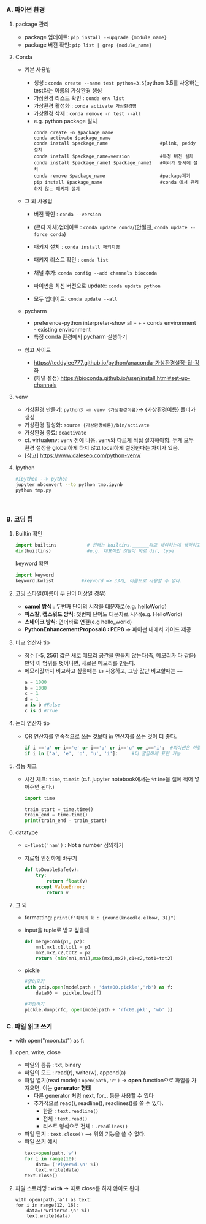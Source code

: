 ### A. 파이썬 환경

1. package 관리
    - package 업데이트: `pip install --upgrade {module_name}`
    - package 버젼 확인: `pip list | grep {module_name}`

2. Conda
    * 기본 사용법
        - 생성 : `conda create --name test python=3.5`(python 3.5를 사용하는 test라는 이름의 가상환경 생성
        - 가상환경 리스트 확인 : `conda env list`
        - 가상환경 활성화 : `conda activate 가상환경명`
        - 가상환경 삭제 : `conda remove -n test --all`
        - e.g. python package 설치
            ```
            conda create -n $package_name
            conda activate $package_name
            conda install $package_name                   #plink, peddy 설치
            conda install $package_name=version           #특정 버전 설치
            conda install $package_name1 $package_name2   #여러개 동시에 설치
            conda remove $package_name                    #package제거
            pip install $package_name                     #conda 에서 관리하지 않는 패키지 설치
            ```
    * 그 외 사용법

        - 버전 확인 : `conda --version`
        - (콘다 자체)업데이트 : `conda update conda`/(안될땐, `conda update --force conda`)

        - 패키지 설치 : `conda install 패키지명`
        - 패키지 리스트 확인 : `conda list`
        - 채널 추가: `conda config --add channels bioconda`
        - 파이썬을 최신 버전으로 update: `conda update python`
        - 모두 업데이트: `conda update --all`

    * pycharm
        * preference-python interpreter-show all - + - conda environment - existing environment
        * 특정 conda 환경에서 pycharm 실행하기

    * 참고 사이트
        - https://teddylee777.github.io/python/anaconda-가상환경설정-팁-강좌
        - (채널 설정) https://bioconda.github.io/user/install.html#set-up-channels


3. venv

    - 가상환경 만들기: `python3 -m venv {가상환경이름}`→ {가상환경이름} 폴더가 생성
    - 가상환경 활성화: `source {가상환경이름}/bin/activate`
    - 가상환경 종료: `deactivate`
    - cf. virtualenv: venv 전에 나옴. venv와 다르게 직접 설치해야함. 두개 모두 환경 설정을 global하게 하지 않고 local하게 설정한다는 차이가 있음.
    - [참고] https://www.daleseo.com/python-venv/


4. Ipython
    ```bash
    #ipython --> python 
    jupyter nbconvert --to python tmp.ipynb
    python tmp.py
    ```
<br>

### B. 코딩 팁
1. Builtin 확인
    ```python
    import builtins           # 원래는 builtins.______라고 해야하는데 생락하고 사용중(builtins은 일종의 폴더명)
    dir(builtins)             #e.g. 대표적인 것들이 바로 dir, type
    ```

    keyword 확인

    ```python
    import keyword
    keyword.kwlist          #keyword => 33개, 이름으로 사용할 수 없다.
    ```

2.  코딩 스타일(이름이 두 단어 이상일 경우)
    - **camel 방식** : 두번째 단어의 시작을 대문자로(e.g. helloWorld) 
    - **파스칼, 캡스워드 방식**: 첫번째 단어도 대문자로 시작(e.g. HelloWorld)
    - **스네이크 방식**:  언더바로 연결(e.g hello_world)
    - **PythonEnhancementProposal8 : PEP8** => 파이썬 내에서 가이드 제공

3. 비교 연산자 tip

    - 정수 [-5, 256] 값은 새로 메모리 공간을 만들지 않는다(즉, 메모리가 다 같음) 만약 이 범위를 벗어나면, 새로운 메모리를 만든다.
    - 메모리값까지 비교하고 싶을때는 `is` 사용하고, 그냥 값만 비교할때는 `==`
        ```python
        a = 1000
        b = 1000
        c = 1
        d = 1
        a is b #False
        c is d #True
        ```

4. 논리 연산자 tip
    - OR 연산자를 연속적으로 쓰는 것보다 in 연산자를 쓰는 것이 더 좋다.
      ```python
      if i =='a' or i=='e' or i=='o' or i=='u' or i=='i':  #파이썬은 이렇게 or 연속해서 쓰는 것 싫어한다.
      if i in ['a', 'e', 'o', 'u', 'i']:     #더 깔끔하게 표현 가능
      ```


5. 성능 체크
    *  시간 체크: `time`, `timeit` (c.f. jupyter notebook에서는 `%time`을 셀에 적어 넣어주면 된다.)
        ```python
        import time

        train_start = time.time()
        train_end = time.time()
        print(train_end - train_start)
        ```
      
      
6. datatype

    - `x=float('nan')` : Not a number 정의하기
    - 자료형 안전하게 바꾸기

        ```python
        def toDoubleSafe(v):
            try:
                return float(v)
            except ValueError:
                return v
        ```
      
7. 그 외
    - formatting: `print(f"최적의 k : {round(kneedle.elbow, 3)}")`
    - input을 tuple로 받고 싶을때

        ```python
        def mergeComb(p1, p2):
            mn1,mx1,c1,tot1 = p1
            mn2,mx2,c2,tot2 = p2
            return (min(mn1,mn1),max(mx1,mx2),c1+c2,tot1+tot2)
        ```
    - pickle
      ```python
      #읽어오기
      with gzip.open(modelpath + 'data00.pickle','rb') as f:
          data00 =  pickle.load(f)

      #저장하기
      pickle.dump(rfc, open(modelpath + 'rfc00.pkl', 'wb' ))
      ```

### C. 파일 읽고 쓰기
  - with open("moon.txt") as f:
  
1. open, write, close
    - 파일의 종류 : txt, binary
    - 파일의 모드 : read(r), write(w), append(a)
    - 파일 열기(read mode) : `open(path,'r')` -> **open** function으로 파일을 가져오면, 이는 **generator 형태**
        - 다른 generator 처럼 next, for... 등을 사용할 수 있다
        - 추가적으로 read(), readline(), readlines()를 쓸 수 있다. 
            - 한줄 : `text.readline()`
            - 전체 : `text.read()`
            - 리스트 형식으로 전체 : `.readlines()`
    - 파일 닫기 : `text.close()` --> 위의 기능을 쓸 수 없다.
    - 파일 쓰기 예시
        ```python
        text=open(path,'w')
        for i in range(10):
            data= ('Plyer%d.\n' %i)   
            text.write(data)
        text.close()
        ```

2. 파일 스트리밍 : **`with`** -> 따로 close를 하지 않아도 된다. 
    ```
    with open(path,'a') as text:
    for i in range(12, 16):
        data=('writer%d.\n' %i)
        text.write(data)
    ```
